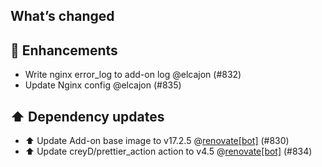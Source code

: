 ## What’s changed
## 🚀 Enhancements

- Write nginx error_log to add-on log @elcajon (#832)
- Update Nginx config @elcajon (#835)

## ⬆️ Dependency updates

- ⬆️ Update Add-on base image to v17.2.5 @[renovate[bot]](https://github.com/apps/renovate) (#830)
- ⬆️ Update creyD/prettier_action action to v4.5 @[renovate[bot]](https://github.com/apps/renovate) (#834)
